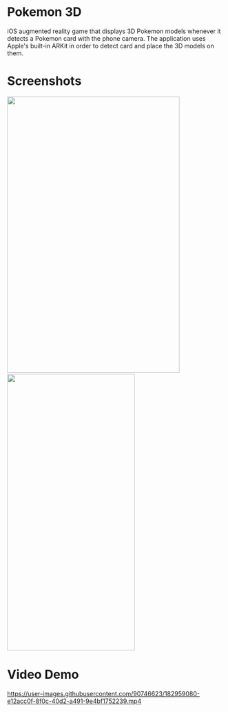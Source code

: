 # Pokemon 3D
iOS augmented reality game that displays 3D Pokemon models whenever it detects a Pokemon card with the phone camera. The application uses Apple's built-in ARKit in order to detect card and place the 3D models on them. 

# Screenshots

<img src="https://user-images.githubusercontent.com/90746623/182958025-4e87789a-ddfb-4266-ae07-5361dd47326a.png" width="400" height="640"/> <img/> <img src="https://user-images.githubusercontent.com/90746623/182957793-3ecb2210-e4d1-4a77-9f7b-4b3dce3e297b.PNG" width="296" height="640"/>

# Video Demo

https://user-images.githubusercontent.com/90746623/182959080-e12acc0f-8f0c-40d2-a491-9e4bf1752239.mp4



